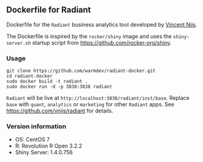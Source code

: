 ## Dockerfile for Radiant

Dockerfile for the `Radiant` business analytics tool developed by [Vincent Nijs](https://github.com/vnijs/radiant).

The Dockerfile is inspired by the `rocker/shiny` image and uses the `shiny-server.sh` startup script from https://github.com/rocker-org/shiny.

### Usage

```
git clone https://github.com/warmdev/radiant-docker.git
cd radiant-docker
sudo docker build -t radiant .
sudo docker run -d -p 3838:3838 radiant
```

`Radiant` will be live at `http://localhost:3838/radiant/inst/base`. Replace `base` with `quant`, `analytics` or `marketing` for other `Radiant` apps. See https://github.com/vnijs/radiant for details.

### Version information

* OS: CentOS 7
* R: Revolution R Open 3.2.2
* Shiny Server: 1.4.0.756
